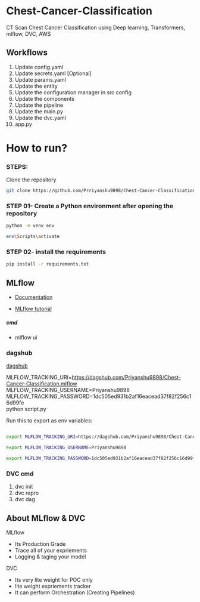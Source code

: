 # Chest-Cancer-Classification
CT Scan Chest Cancer Classification using Deep learning, Transformers, mlflow, DVC,  AWS

## Workflows

1. Update config.yaml
2. Update secrets.yaml [Optional]
3. Update params.yaml
4. Update the entity
5. Update the configuration manager in src config
6. Update the components
7. Update the pipeline 
8. Update the main.py
9. Update the dvc.yaml
10. app.py

# How to run?
### STEPS:

Clone the repository

```bash
git clone https://github.com/Prriyanshu9898/Chest-Cancer-Classification
```
### STEP 01- Create a Python environment after opening the repository

```bash
python -m venv env
```

```bash
env\Scripts\activate
```


### STEP 02- install the requirements
```bash
pip install -r requirements.txt
```

## MLflow

- [Documentation](https://mlflow.org/docs/latest/index.html)

- [MLflow tutorial](https://youtube.com/playlist?list=PLkz_y24mlSJZrqiZ4_cLUiP0CBN5wFmTb&si=zEp_C8zLHt1DzWKK)

##### cmd
- mlflow ui

### dagshub
[dagshub](https://dagshub.com/)

MLFLOW_TRACKING_URI=https://dagshub.com/Priyanshu9898/Chest-Cancer-Classification.mlflow \
MLFLOW_TRACKING_USERNAME=Priyanshu9898 \
MLFLOW_TRACKING_PASSWORD=1dc505ed931b2af16eacead37f82f256c16d99fe \
python script.py

Run this to export as env variables:

```bash

export MLFLOW_TRACKING_URI=https://dagshub.com/Priyanshu9898/Chest-Cancer-Classification.mlflow

export MLFLOW_TRACKING_USERNAME=Priyanshu9898 

export MLFLOW_TRACKING_PASSWORD=1dc505ed931b2af16eacead37f82f256c16d99fe

```



### DVC cmd

1. dvc init
2. dvc repro
3. dvc dag


## About MLflow & DVC

MLflow

 - Its Production Grade
 - Trace all of your expriements
 - Logging & taging your model


DVC 

 - Its very lite weight for POC only
 - lite weight expriements tracker
 - It can perform Orchestration (Creating Pipelines)
